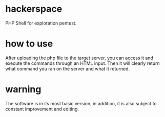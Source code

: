 # hackerspace
PHP Shell for exploration pentest.

# how to use
After uploading the php file to the target server, you can access it and execute the commands through an HTML input. Then it will clearly return what command you ran on the server and what it returned.

# warning
The software is in its most basic version, in addition, it is also subject to constant improvement and editing.

